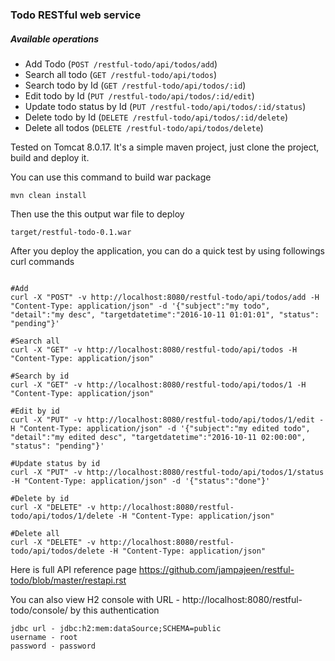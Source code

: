 ### Todo RESTful web service ###

##### Available operations #####
- Add Todo (`POST /restful-todo/api/todos/add`)
- Search all todo (`GET /restful-todo/api/todos`)
- Search todo by Id (`GET /restful-todo/api/todos/:id`)
- Edit todo by Id (`PUT /restful-todo/api/todos/:id/edit`)
- Update todo status by Id (`PUT /restful-todo/api/todos/:id/status`)
- Delete todo by Id (`DELETE /restful-todo/api/todos/:id/delete`)
- Delete all todos (`DELETE /restful-todo/api/todos/delete`)



Tested on Tomcat 8.0.17. It's a simple maven project, just clone the project, build and deploy it.

You can use this command to build war package

```
mvn clean install
```
Then use the this output war file to deploy

```
target/restful-todo-0.1.war 
```

 After you deploy the application, you can do a quick test by using followings curl commands

```

#Add
curl -X "POST" -v http://localhost:8080/restful-todo/api/todos/add -H "Content-Type: application/json" -d '{"subject":"my todo", "detail":"my desc", "targetdatetime":"2016-10-11 01:01:01", "status": "pending"}'

#Search all
curl -X "GET" -v http://localhost:8080/restful-todo/api/todos -H "Content-Type: application/json"

#Search by id
curl -X "GET" -v http://localhost:8080/restful-todo/api/todos/1 -H "Content-Type: application/json"

#Edit by id
curl -X "PUT" -v http://localhost:8080/restful-todo/api/todos/1/edit -H "Content-Type: application/json" -d '{"subject":"my edited todo", "detail":"my edited desc", "targetdatetime":"2016-10-11 02:00:00", "status": "pending"}'

#Update status by id
curl -X "PUT" -v http://localhost:8080/restful-todo/api/todos/1/status -H "Content-Type: application/json" -d '{"status":"done"}'

#Delete by id
curl -X "DELETE" -v http://localhost:8080/restful-todo/api/todos/1/delete -H "Content-Type: application/json"

#Delete all
curl -X "DELETE" -v http://localhost:8080/restful-todo/api/todos/delete -H "Content-Type: application/json"
```

Here is full API reference page
https://github.com/jampajeen/restful-todo/blob/master/restapi.rst


You can also view H2 console with URL - http://localhost:8080/restful-todo/console/ by this authentication
```
jdbc url - jdbc:h2:mem:dataSource;SCHEMA=public
username - root
password - password
```